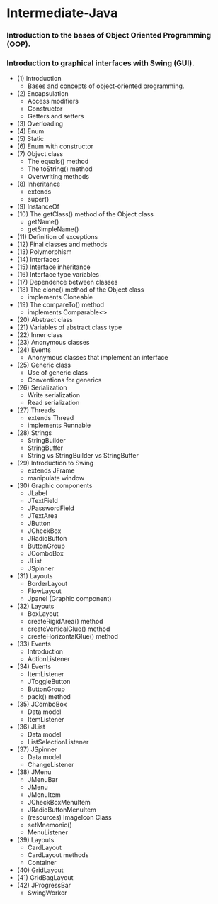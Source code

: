 # Intermediate-Java 

### Introduction to the bases of Object Oriented Programming (OOP).
### Introduction to graphical interfaces with Swing (GUI).

  - (1) Introduction
      - Bases and concepts of object-oriented programming.
  - (2) Encapsulation
      - Access modifiers
      - Constructor
      - Getters and setters
  - (3) Overloading
  - (4) Enum
  - (5) Static
  - (6) Enum with constructor
  - (7) Object class
      - The equals() method
      - The toString() method
      - Overwriting methods
  - (8) Inheritance
      - extends
      - super()
  - (9) InstanceOf
  - (10) The getClass() method of the Object class
      - getName()
      - getSimpleName()
  - (11) Definition of exceptions
  - (12) Final classes and methods
  - (13) Polymorphism
  - (14) Interfaces
  - (15) Interface inheritance
  - (16) Interface type variables
  - (17) Dependence between classes
  - (18) The clone() method of the Object class
      - implements Cloneable
  - (19) The compareTo() method
      - implements Comparable<>
  - (20) Abstract class
  - (21) Variables of abstract class type
  - (22) Inner class
  - (23) Anonymous classes
  - (24) Events
      - Anonymous classes that implement an interface
  - (25) Generic class
      - Use of generic class
      - Conventions for generics
  - (26) Serialization
      - Write serialization
      - Read serialization
  - (27) Threads
      - extends Thread
      - implements Runnable
  - (28) Strings
      - StringBuilder
      - StringBuffer
      - String vs StringBuilder vs StringBuffer
  - (29) Introduction to Swing
      - extends JFrame
      - manipulate window
  - (30) Graphic components
      - JLabel
      - JTextField
      - JPasswordField
      - JTextArea
      - JButton
      - JCheckBox
      - JRadioButton
      - ButtonGroup
      - JComboBox
      - JList
      - JSpinner
  - (31) Layouts
      - BorderLayout
      - FlowLayout
      - Jpanel (Graphic component)
  - (32) Layouts
      - BoxLayout
      - createRigidArea() method
      - createVerticalGlue() method
      - createHorizontalGlue() method
  - (33) Events
      - Introduction
      - ActionListener
  - (34) Events
      - ItemListener
      - JToggleButton
      - ButtonGroup
      - pack() method
  - (35) JComboBox
      - Data model
      - ItemListener
  - (36) JList
      - Data model
      - ListSelectionListener
  - (37) JSpinner
      - Data model
      - ChangeListener
  - (38) JMenu
      - JMenuBar
      - JMenu
      - JMenuItem
      - JCheckBoxMenuItem
      - JRadioButtonMenuItem
      - (resources) ImageIcon Class
      - setMnemonic()
      - MenuListener
  - (39) Layouts
      - CardLayout
      - CardLayout methods
      - Container
  - (40) GridLayout
  - (41) GridBagLayout
  - (42) JProgressBar
      - SwingWorker
   


